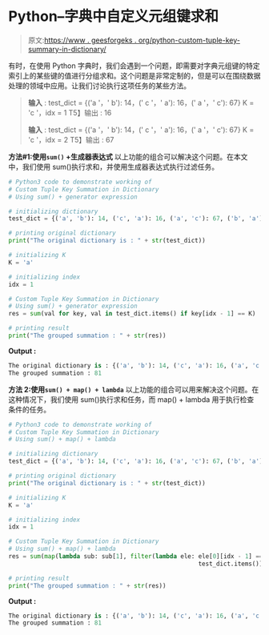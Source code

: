 # Python–字典中自定义元组键求和

> 原文:[https://www . geesforgeks . org/python-custom-tuple-key-summary-in-dictionary/](https://www.geeksforgeeks.org/python-custom-tuple-key-summation-in-dictionary/)

有时，在使用 Python 字典时，我们会遇到一个问题，即需要对字典元组键的特定索引上的某些键的值进行分组求和。这个问题是非常定制的，但是可以在围绕数据处理的领域中应用。让我们讨论执行这项任务的某些方法。

> **输入** :
> test_dict = {('a '，' b'): 14，(' c '，' a'): 16，(' a '，' c'): 67}
> K = 'c '，idx = 1
> T5】输出 : 16
> 
> **输入** :
> test_dict = {('a '，' b'): 14，(' c '，' a'): 16，(' a '，' c'): 67}
> K = 'c '，idx = 2
> T5】输出 : 67

**方法#1:使用`sum()` +生成器表达式**
以上功能的组合可以解决这个问题。在本文中，我们使用 sum()执行求和，并使用生成器表达式执行过滤任务。

```py
# Python3 code to demonstrate working of 
# Custom Tuple Key Summation in Dictionary
# Using sum() + generator expression

# initializing dictionary
test_dict = {('a', 'b'): 14, ('c', 'a'): 16, ('a', 'c'): 67, ('b', 'a'): 17}

# printing original dictionary
print("The original dictionary is : " + str(test_dict))

# initializing K 
K = 'a'

# initializing index
idx = 1

# Custom Tuple Key Summation in Dictionary
# Using sum() + generator expression
res = sum(val for key, val in test_dict.items() if key[idx - 1] == K)

# printing result 
print("The grouped summation : " + str(res)) 
```

**Output :**

```py
The original dictionary is : {('a', 'b'): 14, ('c', 'a'): 16, ('a', 'c'): 67, ('b', 'a'): 17}
The grouped summation : 81

```

**方法 2:使用`sum() + map() + lambda`**
以上功能的组合可以用来解决这个问题。在这种情况下，我们使用 sum()执行求和任务，而 map() + lambda 用于执行检查条件的任务。

```py
# Python3 code to demonstrate working of 
# Custom Tuple Key Summation in Dictionary
# Using sum() + map() + lambda

# initializing dictionary
test_dict = {('a', 'b'): 14, ('c', 'a'): 16, ('a', 'c'): 67, ('b', 'a'): 17}

# printing original dictionary
print("The original dictionary is : " + str(test_dict))

# initializing K 
K = 'a'

# initializing index
idx = 1

# Custom Tuple Key Summation in Dictionary
# Using sum() + map() + lambda
res = sum(map(lambda sub: sub[1], filter(lambda ele: ele[0][idx - 1] == K,
                                                     test_dict.items())))

# printing result 
print("The grouped summation : " + str(res)) 
```

**Output :**

```py
The original dictionary is : {('a', 'b'): 14, ('c', 'a'): 16, ('a', 'c'): 67, ('b', 'a'): 17}
The grouped summation : 81

```